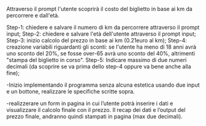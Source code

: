 Attraverso il prompt l'utente scoprirà il costo del biglietto in base ai km da percorrere e dall'età.

<!-- DESCRIZIONE  -->
Step-1: chiedere e salvare il numero di km da percorrere attraverso il prompt input;
Step-2: chiedere e salvare l'età dell'utente attraverso il prompt input;
Step-3: inizio calcolo del prezzo in base ai km (0.21euro al km);
Step-4: creazione variabili riguardanti gli sconti: se l'utente ha meno di 18 anni avrà uno sconto del 20%, se fosse over-65 avrà uno sconto del 40%, altrimenti "stampa del biglietto in corso".
Step-5: Indicare massimo di due numeri decimali (da scoprire se va prima dello step-4 oppure va bene anche alla fine);

<!-- MILESTONE 1 -->
-Inizio implementando il programma senza alcuna estetica usando due input e un bottone, realizzare le specifiche scritte sopra. 

<!-- MILESTONE 2  -->
-realizzerare un form in pagina in cui l’utente potrà inserire i dati e visualizzare il calcolo finale con il prezzo. Il recap dei dati e l’output del prezzo finale, andranno quindi stampati in pagina (max due decimali).